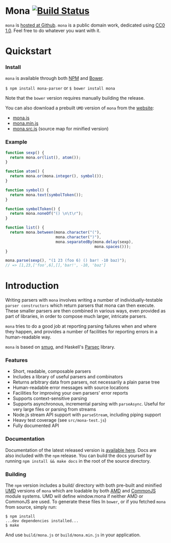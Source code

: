 # Mona [![Build Status](https://travis-ci.org/sykopomp/mona.png)](https://travis-ci.org/sykopomp/mona)

`mona` is
[hosted at Github](http://github.com/sykopomp/mona). `mona` is a
public domain work, dedicated using
[CC0 1.0](https://creativecommons.org/publicdomain/zero/1.0/). Feel
free to do whatever you want with it.

# Quickstart

### Install

`mona` is available through both [NPM](http://npmjs.org) and
[Bower](http://bower.io).

`$ npm install mona-parser`
or
`$ bower install mona`

Note that the `bower` version requires manually building the release.

You can also download a prebuilt `UMD` version of `mona` from the
[website](http://sykopomp.github.io/mona):

* [mona.js](http://sykopomp.github.io/mona/build/mona.js)
* [mona.min.js](http://sykopomp.github.io/mona/build/mona.min.js)
* [mona.src.js](http://sykopomp.github.io/mona/build/mona.src.js) (source map
  for minified version)

### Example

```javascript
function sexp() {
  return mona.or(list(), atom());
}

function atom() {
  return mona.or(mona.integer(), symbol());
}

function symbol() {
  return mona.text(symbolToken());
}

function symbolToken() {
  return mona.noneOf("() \n\t\r");
}

function list() {
  return mona.between(mona.character("("),
                      mona.character(")"),
                      mona.separatedBy(mona.delay(sexp),
                                       mona.spaces()));
}

mona.parse(sexp(), "(1 23 (foo 6) () bar! -10 baz)");
// => [1,23,['foo',6],[],'bar!', -10, 'baz']
```

# Introduction

Writing parsers with `mona` involves writing a number of individually-testable
`parser constructors` which return parsers that mona can then execute. These
smaller parsers are then combined in various ways, even provided as part of
libraries, in order to compose much larger, intricate parsers.

`mona` tries to do a good job at reporting parsing failures when and where they
happen, and provides a number of facilities for reporting errors in a
human-readable way.

`mona` is based on [smug](https://github.com/drewc/smug), and Haskell's
[Parsec](http://www.haskell.org/haskellwiki/Parsec) library.

### Features

* Short, readable, composable parsers
* Includes a library of useful parsers and combinators
* Returns arbitrary data from parsers, not necessarily a plain parse tree
* Human-readable error messages with source locations
* Facilities for improving your own parsers' error reports
* Supports context-sensitive parsing
* Supports asynchronous, incremental parsing with `parseAsync`. Useful for very
  large files or parsing from streams
* Node.js stream API support with `parseStream`, including piping support
* Heavy test coverage (see `src/mona-test.js`)
* Fully documented API

### Documentation

Documentation of the latest released version is
[available here](http://sykopomp.github.io/mona). Docs are also included with
the `npm` release. You can build the docs yourself by running
`npm install && make docs` in the root of the source directory.

### Building

The `npm` version includes a build/ directory with both pre-built and
minified [UMD](https://github.com/umdjs/umd) versions of `mona` which
are loadable by both [AMD](http://requirejs.org/docs/whyamd.html) and
[CommonJS](http://www.commonjs.org/) module systems. UMD will define
window.mona if neither AMD or CommonJS are used. To generate these files
In `bower`, or if you fetched `mona` from source, simply run:

```
$ npm install
...dev dependencies installed...
$ make
```

And use `build/mona.js` or `build/mona.min.js` in your application.
